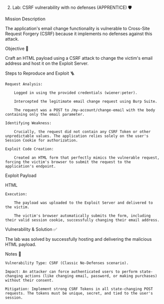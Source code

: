 2. Lab: CSRF vulnerability with no defenses (APPRENTICE) 🛡️

Mission Description

The application's email change functionality is vulnerable to Cross-Site Request Forgery (CSRF) because it implements no defenses against this attack.

Objective 🎯

Craft an HTML payload using a CSRF attack to change the victim's email address and host it on the Exploit Server.

Steps to Reproduce and Exploit 🪜

    Request Analysis:

        Logged in using the provided credentials (wiener:peter).

        Intercepted the legitimate email change request using Burp Suite.

        The request was a POST to /my-account/change-email with the body containing only the email parameter.

    Identifying Weakness:

        Crucially, the request did not contain any CSRF Token or other unpredictable values. The application relies solely on the user's Session Cookie for authorization.

    Exploit Code Creation:

        Created an HTML form that perfectly mimics the vulnerable request, forcing the victim's browser to submit the request to the application's endpoint.

Exploit Payload

HTML

<form method="POST" action="https://[LAB_ID].web-security-academy.net/my-account/change-email">
    <input type="hidden" name="email" value="pwned@attacker.net">
</form>
<script>
    // Auto-submit the form to silently execute the attack
    document.forms[0].submit();
</script>

    Execution:

        The payload was uploaded to the Exploit Server and delivered to the victim.

        The victim's browser automatically submits the form, including their valid session cookie, successfully changing their email address.

Vulnerability & Solution ✅

The lab was solved by successfully hosting and delivering the malicious HTML payload.

Notes 📝

    Vulnerability Type: CSRF (Classic No-Defenses scenario).

    Impact: An attacker can force authenticated users to perform state-changing actions (like changing email, password, or making purchases) without their consent.

    Mitigation: Implement strong CSRF Tokens in all state-changing POST requests. The tokens must be unique, secret, and tied to the user's session.
